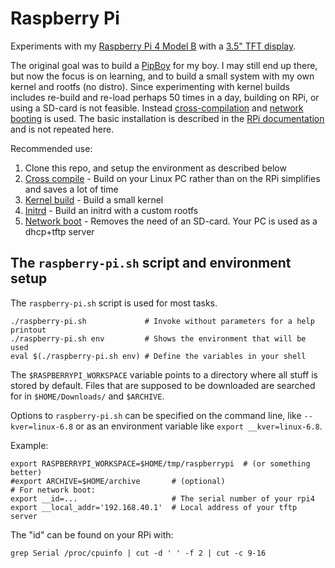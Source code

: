 # Raspberry Pi

Experiments with my [Raspberry Pi 4 Model B](
https://www.raspberrypi.com/products/raspberry-pi-4-model-b/specifications/)
with a [3.5" TFT display](
http://www.lcdwiki.com/MHS-3.5inch_RPi_Display).

The original goal was to build a [PipBoy](
https://www.instructables.com/Pipboy-Built-From-Scrap/) for my boy.  I
may still end up there, but now the focus is on learning, and to build
a small system with my own kernel and rootfs (no distro).  Since
experimenting with kernel builds includes re-build and re-load perhaps
50 times in a day, building on RPi, or using a SD-card is not feasible.
Instead [cross-compilation](cross-compile.md) and [network
booting](network-boot.md) is used. The basic installation is described
in the [RPi documentation](
https://www.raspberrypi.com/documentation/computers/) and is not
repeated here.

Recommended use:

1. Clone this repo, and setup the environment as described below
2. [Cross compile](cross-compile.md) - Build on your Linux PC rather than on the RPi simplifies and saves a lot of time
3. [Kernel build](kernel.md) - Build a small kernel
4. [Initrd](initrd.md) - Build an initrd with a custom rootfs
6. [Network boot](network-boot.md) - Removes the need of an SD-card. Your PC is used as a dhcp+tftp server



## The `raspberry-pi.sh` script and environment setup

The `raspberry-pi.sh` script is used for most tasks.

```
./raspberry-pi.sh             # Invoke without parameters for a help printout
./raspberry-pi.sh env         # Shows the environment that will be used
eval $(./raspberry-pi.sh env) # Define the variables in your shell
```

The `$RASPBERRYPI_WORKSPACE` variable points to a directory where all
stuff is stored by default. Files that are supposed to be downloaded
are searched for in `$HOME/Downloads/` and `$ARCHIVE`.

Options to `raspberry-pi.sh` can be specified on the command line,
like `--kver=linux-6.8` or as an environment variable like
`export __kver=linux-6.8`.

Example:
```
export RASPBERRYPI_WORKSPACE=$HOME/tmp/raspberrypi  # (or something better)
#export ARCHIVE=$HOME/archive       # (optional)
# For network boot:
export __id=...                     # The serial number of your rpi4
export __local_addr='192.168.40.1'  # Local address of your tftp server
```

The "id" can be found on your RPi with:
```
grep Serial /proc/cpuinfo | cut -d ' ' -f 2 | cut -c 9-16
```
